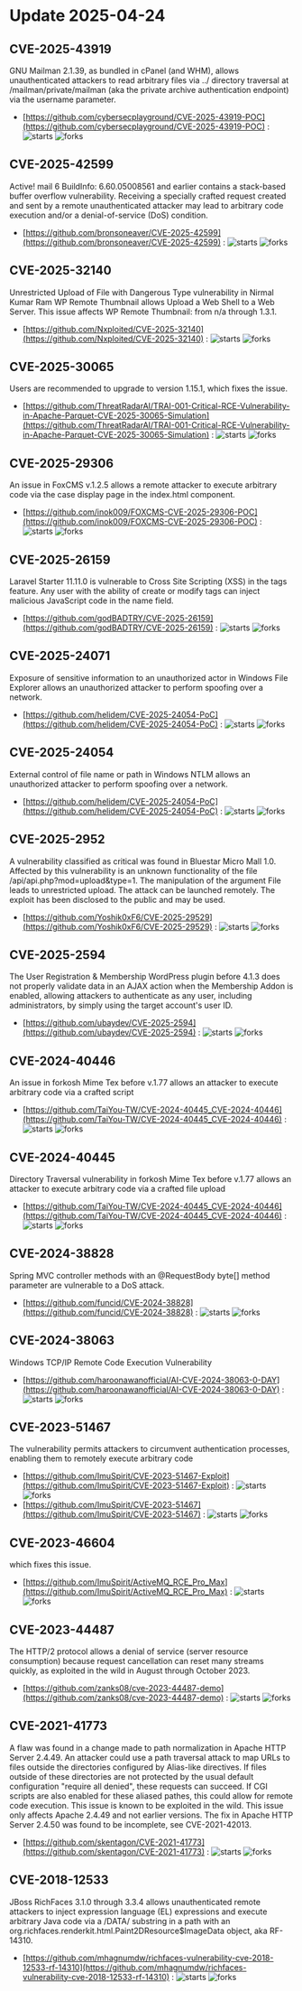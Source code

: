 # Update 2025-04-24
## CVE-2025-43919
 GNU Mailman 2.1.39, as bundled in cPanel (and WHM), allows unauthenticated attackers to read arbitrary files via ../ directory traversal at /mailman/private/mailman (aka the private archive authentication endpoint) via the username parameter.

- [https://github.com/cybersecplayground/CVE-2025-43919-POC](https://github.com/cybersecplayground/CVE-2025-43919-POC) :  ![starts](https://img.shields.io/github/stars/cybersecplayground/CVE-2025-43919-POC.svg) ![forks](https://img.shields.io/github/forks/cybersecplayground/CVE-2025-43919-POC.svg)


## CVE-2025-42599
 Active! mail 6 BuildInfo: 6.60.05008561 and earlier contains a stack-based buffer overflow vulnerability. Receiving a specially crafted request created and sent by a remote unauthenticated attacker may lead to arbitrary code execution and/or a denial-of-service (DoS) condition.

- [https://github.com/bronsoneaver/CVE-2025-42599](https://github.com/bronsoneaver/CVE-2025-42599) :  ![starts](https://img.shields.io/github/stars/bronsoneaver/CVE-2025-42599.svg) ![forks](https://img.shields.io/github/forks/bronsoneaver/CVE-2025-42599.svg)


## CVE-2025-32140
 Unrestricted Upload of File with Dangerous Type vulnerability in Nirmal Kumar Ram WP Remote Thumbnail allows Upload a Web Shell to a Web Server. This issue affects WP Remote Thumbnail: from n/a through 1.3.1.

- [https://github.com/Nxploited/CVE-2025-32140](https://github.com/Nxploited/CVE-2025-32140) :  ![starts](https://img.shields.io/github/stars/Nxploited/CVE-2025-32140.svg) ![forks](https://img.shields.io/github/forks/Nxploited/CVE-2025-32140.svg)


## CVE-2025-30065
Users are recommended to upgrade to version 1.15.1, which fixes the issue.

- [https://github.com/ThreatRadarAI/TRAI-001-Critical-RCE-Vulnerability-in-Apache-Parquet-CVE-2025-30065-Simulation](https://github.com/ThreatRadarAI/TRAI-001-Critical-RCE-Vulnerability-in-Apache-Parquet-CVE-2025-30065-Simulation) :  ![starts](https://img.shields.io/github/stars/ThreatRadarAI/TRAI-001-Critical-RCE-Vulnerability-in-Apache-Parquet-CVE-2025-30065-Simulation.svg) ![forks](https://img.shields.io/github/forks/ThreatRadarAI/TRAI-001-Critical-RCE-Vulnerability-in-Apache-Parquet-CVE-2025-30065-Simulation.svg)


## CVE-2025-29306
 An issue in FoxCMS v.1.2.5 allows a remote attacker to execute arbitrary code via the case display page in the index.html component.

- [https://github.com/inok009/FOXCMS-CVE-2025-29306-POC](https://github.com/inok009/FOXCMS-CVE-2025-29306-POC) :  ![starts](https://img.shields.io/github/stars/inok009/FOXCMS-CVE-2025-29306-POC.svg) ![forks](https://img.shields.io/github/forks/inok009/FOXCMS-CVE-2025-29306-POC.svg)


## CVE-2025-26159
 Laravel Starter 11.11.0 is vulnerable to Cross Site Scripting (XSS) in the tags feature. Any user with the ability of create or modify tags can inject malicious JavaScript code in the name field.

- [https://github.com/godBADTRY/CVE-2025-26159](https://github.com/godBADTRY/CVE-2025-26159) :  ![starts](https://img.shields.io/github/stars/godBADTRY/CVE-2025-26159.svg) ![forks](https://img.shields.io/github/forks/godBADTRY/CVE-2025-26159.svg)


## CVE-2025-24071
 Exposure of sensitive information to an unauthorized actor in Windows File Explorer allows an unauthorized attacker to perform spoofing over a network.

- [https://github.com/helidem/CVE-2025-24054-PoC](https://github.com/helidem/CVE-2025-24054-PoC) :  ![starts](https://img.shields.io/github/stars/helidem/CVE-2025-24054-PoC.svg) ![forks](https://img.shields.io/github/forks/helidem/CVE-2025-24054-PoC.svg)


## CVE-2025-24054
 External control of file name or path in Windows NTLM allows an unauthorized attacker to perform spoofing over a network.

- [https://github.com/helidem/CVE-2025-24054-PoC](https://github.com/helidem/CVE-2025-24054-PoC) :  ![starts](https://img.shields.io/github/stars/helidem/CVE-2025-24054-PoC.svg) ![forks](https://img.shields.io/github/forks/helidem/CVE-2025-24054-PoC.svg)


## CVE-2025-2952
 A vulnerability classified as critical was found in Bluestar Micro Mall 1.0. Affected by this vulnerability is an unknown functionality of the file /api/api.php?mod=upload&type=1. The manipulation of the argument File leads to unrestricted upload. The attack can be launched remotely. The exploit has been disclosed to the public and may be used.

- [https://github.com/Yoshik0xF6/CVE-2025-29529](https://github.com/Yoshik0xF6/CVE-2025-29529) :  ![starts](https://img.shields.io/github/stars/Yoshik0xF6/CVE-2025-29529.svg) ![forks](https://img.shields.io/github/forks/Yoshik0xF6/CVE-2025-29529.svg)


## CVE-2025-2594
 The User Registration & Membership  WordPress plugin before 4.1.3 does not properly validate data in an AJAX action when the Membership Addon is enabled, allowing attackers to authenticate as any user, including administrators, by simply using the target account's user ID.

- [https://github.com/ubaydev/CVE-2025-2594](https://github.com/ubaydev/CVE-2025-2594) :  ![starts](https://img.shields.io/github/stars/ubaydev/CVE-2025-2594.svg) ![forks](https://img.shields.io/github/forks/ubaydev/CVE-2025-2594.svg)


## CVE-2024-40446
 An issue in forkosh Mime Tex before v.1.77 allows an attacker to execute arbitrary code via a crafted script

- [https://github.com/TaiYou-TW/CVE-2024-40445_CVE-2024-40446](https://github.com/TaiYou-TW/CVE-2024-40445_CVE-2024-40446) :  ![starts](https://img.shields.io/github/stars/TaiYou-TW/CVE-2024-40445_CVE-2024-40446.svg) ![forks](https://img.shields.io/github/forks/TaiYou-TW/CVE-2024-40445_CVE-2024-40446.svg)


## CVE-2024-40445
 Directory Traversal vulnerability in forkosh Mime Tex before v.1.77 allows an attacker to execute arbitrary code via a crafted file upload

- [https://github.com/TaiYou-TW/CVE-2024-40445_CVE-2024-40446](https://github.com/TaiYou-TW/CVE-2024-40445_CVE-2024-40446) :  ![starts](https://img.shields.io/github/stars/TaiYou-TW/CVE-2024-40445_CVE-2024-40446.svg) ![forks](https://img.shields.io/github/forks/TaiYou-TW/CVE-2024-40445_CVE-2024-40446.svg)


## CVE-2024-38828
 Spring MVC controller methods with an @RequestBody byte[] method parameter are vulnerable to a DoS attack.

- [https://github.com/funcid/CVE-2024-38828](https://github.com/funcid/CVE-2024-38828) :  ![starts](https://img.shields.io/github/stars/funcid/CVE-2024-38828.svg) ![forks](https://img.shields.io/github/forks/funcid/CVE-2024-38828.svg)


## CVE-2024-38063
 Windows TCP/IP Remote Code Execution Vulnerability

- [https://github.com/haroonawanofficial/AI-CVE-2024-38063-0-DAY](https://github.com/haroonawanofficial/AI-CVE-2024-38063-0-DAY) :  ![starts](https://img.shields.io/github/stars/haroonawanofficial/AI-CVE-2024-38063-0-DAY.svg) ![forks](https://img.shields.io/github/forks/haroonawanofficial/AI-CVE-2024-38063-0-DAY.svg)


## CVE-2023-51467
 The vulnerability permits attackers to circumvent authentication processes, enabling them to remotely execute arbitrary code

- [https://github.com/ImuSpirit/CVE-2023-51467-Exploit](https://github.com/ImuSpirit/CVE-2023-51467-Exploit) :  ![starts](https://img.shields.io/github/stars/ImuSpirit/CVE-2023-51467-Exploit.svg) ![forks](https://img.shields.io/github/forks/ImuSpirit/CVE-2023-51467-Exploit.svg)
- [https://github.com/ImuSpirit/CVE-2023-51467](https://github.com/ImuSpirit/CVE-2023-51467) :  ![starts](https://img.shields.io/github/stars/ImuSpirit/CVE-2023-51467.svg) ![forks](https://img.shields.io/github/forks/ImuSpirit/CVE-2023-51467.svg)


## CVE-2023-46604
which fixes this issue.

- [https://github.com/ImuSpirit/ActiveMQ_RCE_Pro_Max](https://github.com/ImuSpirit/ActiveMQ_RCE_Pro_Max) :  ![starts](https://img.shields.io/github/stars/ImuSpirit/ActiveMQ_RCE_Pro_Max.svg) ![forks](https://img.shields.io/github/forks/ImuSpirit/ActiveMQ_RCE_Pro_Max.svg)


## CVE-2023-44487
 The HTTP/2 protocol allows a denial of service (server resource consumption) because request cancellation can reset many streams quickly, as exploited in the wild in August through October 2023.

- [https://github.com/zanks08/cve-2023-44487-demo](https://github.com/zanks08/cve-2023-44487-demo) :  ![starts](https://img.shields.io/github/stars/zanks08/cve-2023-44487-demo.svg) ![forks](https://img.shields.io/github/forks/zanks08/cve-2023-44487-demo.svg)


## CVE-2021-41773
 A flaw was found in a change made to path normalization in Apache HTTP Server 2.4.49. An attacker could use a path traversal attack to map URLs to files outside the directories configured by Alias-like directives. If files outside of these directories are not protected by the usual default configuration "require all denied", these requests can succeed. If CGI scripts are also enabled for these aliased pathes, this could allow for remote code execution. This issue is known to be exploited in the wild. This issue only affects Apache 2.4.49 and not earlier versions. The fix in Apache HTTP Server 2.4.50 was found to be incomplete, see CVE-2021-42013.

- [https://github.com/skentagon/CVE-2021-41773](https://github.com/skentagon/CVE-2021-41773) :  ![starts](https://img.shields.io/github/stars/skentagon/CVE-2021-41773.svg) ![forks](https://img.shields.io/github/forks/skentagon/CVE-2021-41773.svg)


## CVE-2018-12533
 JBoss RichFaces 3.1.0 through 3.3.4 allows unauthenticated remote attackers to inject expression language (EL) expressions and execute arbitrary Java code via a /DATA/ substring in a path with an org.richfaces.renderkit.html.Paint2DResource$ImageData object, aka RF-14310.

- [https://github.com/mhagnumdw/richfaces-vulnerability-cve-2018-12533-rf-14310](https://github.com/mhagnumdw/richfaces-vulnerability-cve-2018-12533-rf-14310) :  ![starts](https://img.shields.io/github/stars/mhagnumdw/richfaces-vulnerability-cve-2018-12533-rf-14310.svg) ![forks](https://img.shields.io/github/forks/mhagnumdw/richfaces-vulnerability-cve-2018-12533-rf-14310.svg)

